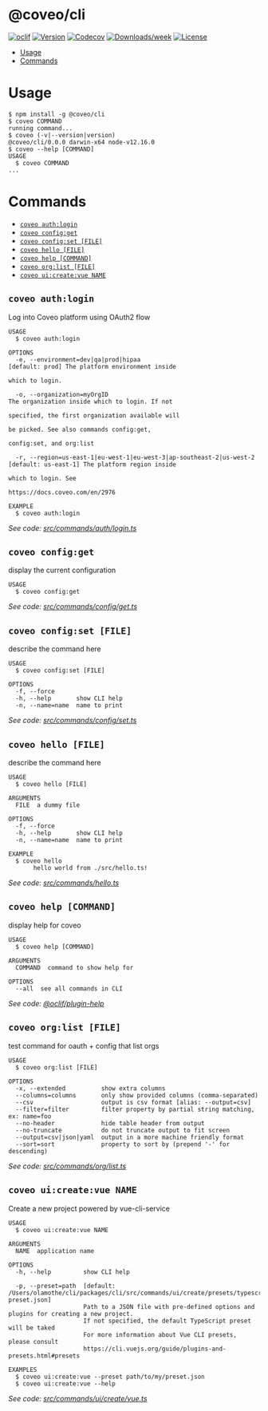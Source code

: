 @coveo/cli
==========



[![oclif](https://img.shields.io/badge/cli-oclif-brightgreen.svg)](https://oclif.io)
[![Version](https://img.shields.io/npm/v/@coveo/cli.svg)](https://npmjs.org/package/@coveo/cli)
[![Codecov](https://codecov.io/gh/coveo/cli/branch/master/graph/badge.svg)](https://codecov.io/gh/coveo/cli)
[![Downloads/week](https://img.shields.io/npm/dw/@coveo/cli.svg)](https://npmjs.org/package/@coveo/cli)
[![License](https://img.shields.io/npm/l/@coveo/cli.svg)](https://github.com/coveo/cli/blob/master/package.json)

<!-- toc -->
* [Usage](#usage)
* [Commands](#commands)
<!-- tocstop -->
# Usage
<!-- usage -->
```sh-session
$ npm install -g @coveo/cli
$ coveo COMMAND
running command...
$ coveo (-v|--version|version)
@coveo/cli/0.0.0 darwin-x64 node-v12.16.0
$ coveo --help [COMMAND]
USAGE
  $ coveo COMMAND
...
```
<!-- usagestop -->
# Commands
<!-- commands -->
* [`coveo auth:login`](#coveo-authlogin)
* [`coveo config:get`](#coveo-configget)
* [`coveo config:set [FILE]`](#coveo-configset-file)
* [`coveo hello [FILE]`](#coveo-hello-file)
* [`coveo help [COMMAND]`](#coveo-help-command)
* [`coveo org:list [FILE]`](#coveo-orglist-file)
* [`coveo ui:create:vue NAME`](#coveo-uicreatevue-name)

## `coveo auth:login`

Log into Coveo platform using OAuth2 flow

```
USAGE
  $ coveo auth:login

OPTIONS
  -e, --environment=dev|qa|prod|hipaa                                  [default: prod] The platform environment inside
                                                                       which to login.

  -o, --organization=myOrgID                                           The organization inside which to login. If not
                                                                       specified, the first organization available will
                                                                       be picked. See also commands config:get,
                                                                       config:set, and org:list

  -r, --region=us-east-1|eu-west-1|eu-west-3|ap-southeast-2|us-west-2  [default: us-east-1] The platform region inside
                                                                       which to login. See
                                                                       https://docs.coveo.com/en/2976

EXAMPLE
  $ coveo auth:login
```

_See code: [src/commands/auth/login.ts](https://github.com/coveo/cli/blob/v0.0.0/src/commands/auth/login.ts)_

## `coveo config:get`

display the current configuration

```
USAGE
  $ coveo config:get
```

_See code: [src/commands/config/get.ts](https://github.com/coveo/cli/blob/v0.0.0/src/commands/config/get.ts)_

## `coveo config:set [FILE]`

describe the command here

```
USAGE
  $ coveo config:set [FILE]

OPTIONS
  -f, --force
  -h, --help       show CLI help
  -n, --name=name  name to print
```

_See code: [src/commands/config/set.ts](https://github.com/coveo/cli/blob/v0.0.0/src/commands/config/set.ts)_

## `coveo hello [FILE]`

describe the command here

```
USAGE
  $ coveo hello [FILE]

ARGUMENTS
  FILE  a dummy file

OPTIONS
  -f, --force
  -h, --help       show CLI help
  -n, --name=name  name to print

EXAMPLE
  $ coveo hello
       hello world from ./src/hello.ts!
```

_See code: [src/commands/hello.ts](https://github.com/coveo/cli/blob/v0.0.0/src/commands/hello.ts)_

## `coveo help [COMMAND]`

display help for coveo

```
USAGE
  $ coveo help [COMMAND]

ARGUMENTS
  COMMAND  command to show help for

OPTIONS
  --all  see all commands in CLI
```

_See code: [@oclif/plugin-help](https://github.com/oclif/plugin-help/blob/v3.2.1/src/commands/help.ts)_

## `coveo org:list [FILE]`

test command for oauth + config that list orgs

```
USAGE
  $ coveo org:list [FILE]

OPTIONS
  -x, --extended          show extra columns
  --columns=columns       only show provided columns (comma-separated)
  --csv                   output is csv format [alias: --output=csv]
  --filter=filter         filter property by partial string matching, ex: name=foo
  --no-header             hide table header from output
  --no-truncate           do not truncate output to fit screen
  --output=csv|json|yaml  output in a more machine friendly format
  --sort=sort             property to sort by (prepend '-' for descending)
```

_See code: [src/commands/org/list.ts](https://github.com/coveo/cli/blob/v0.0.0/src/commands/org/list.ts)_

## `coveo ui:create:vue NAME`

Create a new project powered by vue-cli-service

```
USAGE
  $ coveo ui:create:vue NAME

ARGUMENTS
  NAME  application name

OPTIONS
  -h, --help         show CLI help

  -p, --preset=path  [default: /Users/olamothe/cli/packages/cli/src/commands/ui/create/presets/typescript-preset.json]
                     Path to a JSON file with pre-defined options and plugins for creating a new project.
                     If not specified, the default TypeScript preset will be taked
                     For more information about Vue CLI presets, please consult
                     https://cli.vuejs.org/guide/plugins-and-presets.html#presets

EXAMPLES
  $ coveo ui:create:vue --preset path/to/my/preset.json
  $ coveo ui:create:vue --help
```

_See code: [src/commands/ui/create/vue.ts](https://github.com/coveo/cli/blob/v0.0.0/src/commands/ui/create/vue.ts)_
<!-- commandsstop -->
